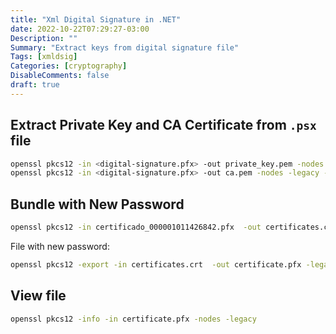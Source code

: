 ```yaml
---
title: "Xml Digital Signature in .NET"
date: 2022-10-22T07:29:27-03:00
Description: ""
Summary: "Extract keys from digital signature file"
Tags: [xmldsig]
Categories: [cryptography]
DisableComments: false
draft: true
---
```


## Extract **Private Key** and **CA Certificate** from `.psx` file

```bash
openssl pkcs12 -in <digital-signature.pfx> -out private_key.pem -nodes -legacy -clcerts
openssl pkcs12 -in <digital-signature.pfx> -out ca.pem -nodes -legacy -cacerts
```

## Bundle with New Password

```bash
openssl pkcs12 -in certificado_000001011426842.pfx  -out certificates.crt -nodes -legacy
```

File with new password:

```bash
openssl pkcs12 -export -in certificates.crt  -out certificate.pfx -legacy
```


## View file

```bash
openssl pkcs12 -info -in certificate.pfx -nodes -legacy
``` 
